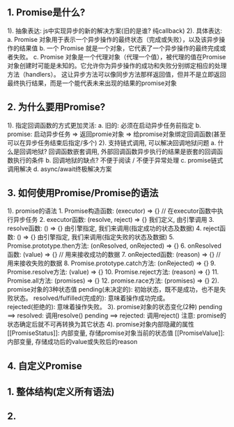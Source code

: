 ## 1. Promise是什么?
  1). 抽象表达: js中实现异步的新的解决方案(旧的是谁? 纯callback)
  2). 具体表达:
      a. Promise 对象用于表示一个异步操作的最终状态（完成或失败），以及该异步操作的结果值
      b. 一个 Promise 就是一个对象，它代表了一个异步操作的最终完成或者失败。
      c. Promise 对象是一个代理对象（代理一个值），被代理的值在Promise对象创建时可能是未知的。它允许你为异步操作的成功和失败分别绑定相应的处理方法（handlers）。 这让异步方法可以像同步方法那样返回值，但并不是立即返回最终执行结果，而是一个能代表未来出现的结果的promise对象

## 2. 为什么要用Promise?
  1). 指定回调函数的方式更加灵活: 
    a. 旧的: 必须在启动异步任务前指定
    b. promise: 启动异步任务 => 返回promie对象 => 给promise对象绑定回调函数(甚至可以在异步任务结束后指定/多个)
  2). 支持链式调用, 可以解决回调地狱问题
    a. 什么是回调地狱? 回调函数嵌套调用, 外部回调函数异步执行的结果是嵌套的回调函数执行的条件
    b. 回调地狱的缺点?  不便于阅读 / 不便于异常处理
    c. promise链式调用解决
    d. async/await终极解决方案

## 3. 如何使用Promise/Promise的语法
  1). promise的语法
    1. Promise构造函数: (executor) => {} // 在executor函数中执行异步任务
    2. executor函数:  (resolve, reject) => {} 我们定义, 由引擎调用
    3. resolve函数: () => {}  由引擎指定, 我们来调用(指定成功的状态及数据)
    4. reject函数: () => {} 由引擎指定, 我们来调用(指定失败的状态及数据)
    5. Promise.prototype.then方法: (onResolved, onRejected) => {}
    6. onResolved函数: (value) => {}  // 用来接收成功的数据
    7. onRejected函数: (reason) => {} // 用来接收失败的数据
    8. Promise.prototype.catch方法: (onRejected) => {}
    9. Promise.resolve方法: (value) => {}
    10. Promise.reject方法: (reason) => {}
    11. Promise.all方法:  (promises) => {}
    12. promise.race方法: (promises) => {}
  2). promise对象的3种状态值
      pending(未决定的): 初始状态，既不是成功，也不是失败状态。
      resolved/fulfilled(完成的): 意味着操作成功完成。  
      rejected(拒绝的): 意味着操作失败。
  3). promise对象的状态变化(2种)
      pending ==> resolved: 调用resolve()
      pending ==> rejected: 调用reject()
      注意: promise的状态确定后就不可再转换为其它状态
  4). promise对象内部隐藏的属性
      [[PromiseStatus]]: 内部变量, 存储promise对象当前的状态值
      [[PromiseValue]]: 内部变量, 存储成功后的value或失败后的reason

## 4. 自定义Promise
## 1. 整体结构(定义所有语法)
## 2. 

